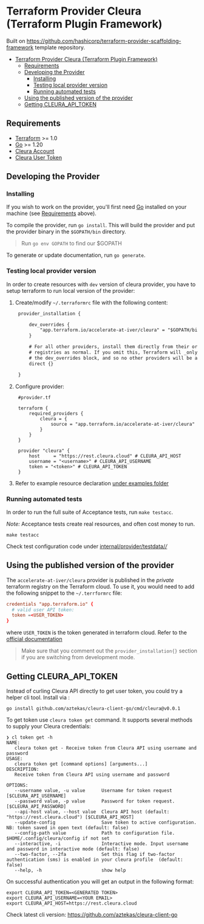 # Terraform Provider Cleura (Terraform Plugin Framework)

Built on <https://github.com/hashicorp/terraform-provider-scaffolding-framework>
template repository.

- [Terraform Provider Cleura (Terraform Plugin Framework)](#terraform-provider-cleura-terraform-plugin-framework)
  - [Requirements](#requirements)
  - [Developing the Provider](#developing-the-provider)
    - [Installing](#installing)
    - [Testing local provider version](#testing-local-provider-version)
    - [Running automated tests](#running-automated-tests)
  - [Using the published version of the provider](#using-the-published-version-of-the-provider)
  - [Getting CLEURA\_API\_TOKEN](#getting-cleura_api_token)

## Requirements

- [Terraform](https://developer.hashicorp.com/terraform/downloads) >= 1.0
- [Go](https://golang.org/doc/install) >= 1.20
- [Cleura Account](https://cleura.cloud/)
- [Cleura User Token](https://apidoc.cleura.cloud/#api-Authentication-CreateToken)

## Developing the Provider

### Installing

If you wish to work on the provider, you'll first need [Go](http://www.golang.org) installed on your machine (see [Requirements](#requirements) above).

To compile the provider, run `go install`. This will build the provider and put the provider binary in the `$GOPATH/bin` directory.

> Run `go env GOPATH` to find our $GOPATH

To generate or update documentation, run `go generate`.

### Testing local provider version

In order to create resources with `dev` version of cleura provider, you have to setup terraform to run local version of the provider:

1. Create/modify `~/.terraformrc` file with the following content:

   ```txt
    provider_installation {

        dev_overrides {
            "app.terraform.io/accelerate-at-iver/cleura" = "$GOPATH/bin" # set path to provider binary here
        }

        # For all other providers, install them directly from their origin provider
        # registries as normal. If you omit this, Terraform will _only_ use
        # the dev_overrides block, and so no other providers will be available.
        direct {}

    }

   ```

1. Configure provider:

   ```hcl
    #provider.tf

    terraform {
        required_providers {
            cleura = {
                source = "app.terraform.io/accelerate-at-iver/cleura"
            }
        }
    }

    provider "cleura" {
        host     = "https://rest.cleura.cloud" # CLEURA_API_HOST
        username = "<username>" # CLEURA_API_USERNAME
        token = "<token>" # CLEURA_API_TOKEN
    }

   ```

1. Refer to example resource declaration [under examples folder](./examples/resources/)

### Running automated tests

In order to run the full suite of Acceptance tests, run `make testacc`.

*Note:* Acceptance tests create real resources, and often cost money to run.

```shell
make testacc
```

Check test configuration code under [internal/provider/testdata/*/*](./internal/provider/testdata/)

## Using the published version of the provider

The `accelerate-at-iver/cleura` provider is published in the *private* terraform registry on the Terraform cloud. To use it, you would need to add the following snippet to the `~/.terrformrc` file:

```conf
credentials "app.terraform.io" {
  # valid user API token:
  token =<USER_TOKEN>
}
```

where `USER_TOKEN` is the token generated in terraform cloud. Refer to the [official documentation](https://developer.hashicorp.com/terraform/cloud-docs/users-teams-organizations/users#api-tokens)

> Make sure that you comment out the `provider_installation{}` section if you are switching from development mode.

## Getting CLEURA_API_TOKEN

Instead of curling Cleura API directly to get user token, you could try a helper cli tool. Install via :

```shell
go install github.com/aztekas/cleura-client-go/cmd/cleura@v0.0.1
```

To get token use `cleura token get` command. It supports several methods to supply your Cleura credentials:

```shell
❯ cl token get -h
NAME:
   cleura token get - Receive token from Cleura API using username and password                                                                                                                                                                 USAGE:
   cleura token get [command options] [arguments...]                                                                                                                                                                                            DESCRIPTION:
   Receive token from Cleura API using username and password

OPTIONS:
   --username value, -u value      Username for token request [$CLEURA_API_USERNAME]
   --password value, -p value      Password for token request. [$CLEURA_API_PASSWORD]
   --api-host value, --host value  Cleura API host (default: "https://rest.cleura.cloud") [$CLEURA_API_HOST]
   --update-config                 Save token to active configuration. NB: token saved in open text (default: false)
   --config-path value             Path to configuration file. $HOME/.config/cleura/config if not set
   --interactive, -i               Interactive mode. Input username and password in interactive mode (default: false)
   --two-factor, --2fa             Set this flag if two-factor authentication (sms) is enabled in your cleura profile  (default: false)
   --help, -h                      show help
```

On successful authentication you will get an output in the following format:

```shell
export CLEURA_API_TOKEN=<GENERATED TOKEN>
export CLEURA_API_USERNAME=<YOUR EMAIL>
export CLEURA_API_HOST=https://rest.cleura.cloud
```

Check latest cli version: <https://github.com/aztekas/cleura-client-go>
